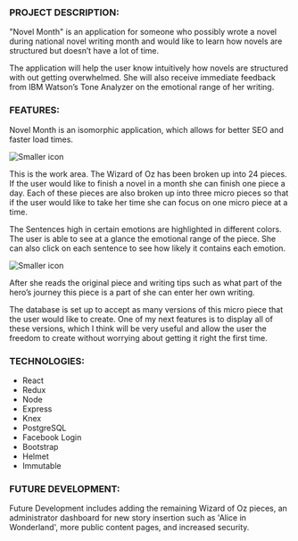 ### PROJECT DESCRIPTION:

"Novel Month" is an application for someone who possibly wrote a novel during national novel writing  month and would like to learn how novels are structured but doesn’t have a lot of time.

The application will help the user know intuitively how novels are structured with out getting overwhelmed. She will also receive immediate feedback from IBM Watson’s Tone Analyzer on the emotional range of her writing.

### FEATURES:
Novel Month is an isomorphic application, which allows for better SEO and faster load times.

![Smaller icon](https://s3-us-west-2.amazonaws.com/images.aliciagyori.com/home-page.png)

This is the work area. The Wizard of Oz has been broken up into 24 pieces. If the user would like to finish a novel in a month she can finish one piece a day. Each of these pieces are also broken up into three micro pieces so that if the user would like to take her time she can focus on one micro piece at a time.

The Sentences high in certain emotions are highlighted in different colors. The user is able to see at a glance the emotional range of the piece. She can also click on each sentence to see how likely it contains each emotion.


![Smaller icon](https://s3-us-west-2.amazonaws.com/images.aliciagyori.com/workarea.png)

After she reads the original piece and writing tips such as what part of the hero’s journey this piece is a part of she can enter her own writing.

The database is set up to accept as many versions of this micro piece that the user would like to create. One of my next features is to display all of these versions, which I think will be very useful and allow the user the freedom to create without worrying about getting it right the first time.


### TECHNOLOGIES:

* React
* Redux
* Node
* Express
* Knex
* PostgreSQL
* Facebook Login
* Bootstrap
* Helmet
* Immutable


### FUTURE DEVELOPMENT:

Future Development includes adding the remaining Wizard of Oz pieces, an administrator dashboard for new story insertion such as 'Alice in Wonderland', more public content pages, and increased security.
